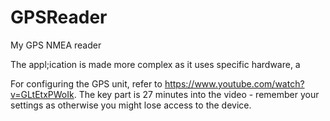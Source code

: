 # GPSReader
My GPS NMEA reader

The appl;ication is made more complex as it uses specific hardware, a 

For configuring the GPS unit, refer to https://www.youtube.com/watch?v=GLtEtxPWoIk. The key part is 27 minutes into the video - remember your settings as otherwise you might lose access to the device.
